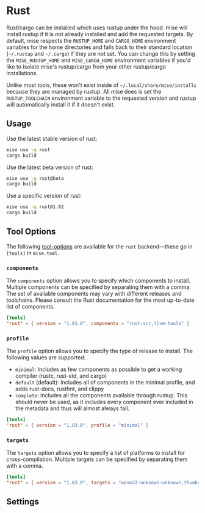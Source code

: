 # Rust <Badge type="warning" text="experimental" />

Rust/cargo can be installed which uses rustup under the hood. mise will install rustup if it is not already
installed and add the requested targets. By default, mise respects the `RUSTUP_HOME` and `CARGO_HOME` environment
variables for the home directories and falls back to their standard location (`~/.rustup` and `~/.cargo`) if they are
not set. You can change this by setting the `MISE_RUSTUP_HOME` and `MISE_CARGO_HOME` environment variables if you'd like
to isolate mise's rustup/cargo from your other rustup/cargo installations.

Unlike most tools, these won't exist inside of `~/.local/share/mise/installs` because they are managed by rustup.
All mise does is set the `RUSTUP_TOOLCHAIN` environment variable to the requested version and rustup will
automatically install it if it doesn't exist.

## Usage

Use the latest stable version of rust:

```sh
mise use -g rust
cargo build
```

Use the latest beta version of rust:

```sh
mise use -g rust@beta
cargo build
```

Use a specific version of rust:

```sh
mise use -g rust@1.82
cargo build
```

## Tool Options

The following [tool-options](/dev-tools/#tool-options) are available for the `rust` backend—these
go in `[tools]` in `mise.toml`.

### `components`

The `components` option allows you to specify which components to install. Multiple components can be
specified by separating them with a comma. The set of available components may vary with different releases and
toolchains. Please consult the Rust documentation for the most up-to-date list of components.

```toml
[tools]
"rust" = { version = "1.83.0", components = "rust-src,llvm-tools" }
```

### `profile`

The `profile` option allows you to specify the type of release to install. The following values
are supported:

- `minimal`: Includes as few components as possible to get a working compiler (rustc, rust-std, and cargo)
- `default` (default): Includes all of components in the minimal profile, and adds rust-docs, rustfmt, and clippy
- `complete`: Includes all the components available through rustup. This should never be used, as it includes every component ever included in the metadata and thus will almost always fail.

```toml
[tools]
"rust" = { version = "1.83.0", profile = "minimal" }
```

### `targets`

The `targets` option allows you to specify a list of platforms to install for cross-compilation. Multiple targets can
be specified by separating them with a comma.

```toml
[tools]
"rust" = { version = "1.83.0", targets = "wasm32-unknown-unknown,thumbv2-none-eabi" }
```

## Settings

<script setup>
import Settings from '/components/settings.vue';
</script>
<Settings child="rust" :level="3" />
